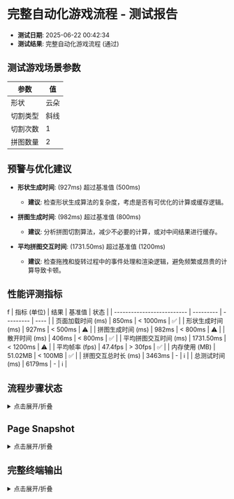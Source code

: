 <!--
{
  "version": "1.0",
  "data": {
    "fileName": "test-report-20250622004234.md",
    "title": "完整自动化游戏流程",
    "status": "通过",
    "timestamp": "2025-06-21T16:42:34.759Z",
    "metrics": {
      "loadTime": 850,
      "shapeGenerationTime": 927,
      "puzzleGenerationTime": 982,
      "scatterTime": 406,
      "avgInteractionTime": 1731.5,
      "avgFps": 47.4,
      "memoryUsage": 51.02
    },
    "scenario": {
      "shapeType": "云朵",
      "cutType": "斜线",
      "cutCount": 1,
      "pieceCount": 2
    }
  }
}
-->

# 完整自动化游戏流程 - 测试报告

- **测试日期**: 2025-06-22 00:42:34
- **测试结果**: 完整自动化游戏流程 (通过)

## 测试游戏场景参数

| 参数 | 值 |
|---|---|
| 形状 | 云朵 |
| 切割类型 | 斜线 |
| 切割次数 | 1 |
| 拼图数量 | 2 |


## 预警与优化建议
- **形状生成时间**: (927ms) 超过基准值 (500ms)
  - **建议**: 检查形状生成算法的复杂度，考虑是否有可优化的计算或缓存逻辑。

- **拼图生成时间**: (982ms) 超过基准值 (800ms)
  - **建议**: 分析拼图切割算法，减少不必要的计算，或对中间结果进行缓存。

- **平均拼图交互时间**: (1731.50ms) 超过基准值 (1200ms)
  - **建议**: 检查拖拽和旋转过程中的事件处理和渲染逻辑，避免频繁或昂贵的计算导致卡顿。

## 性能评测指标
f
| 指标 (单位)                | 结果      | 基准值    | 状态 |
| -------------------------- | --------- | --------- | ---- |
| 页面加载时间 (ms)          | 850ms      | < 1000ms    | ✅ |
| 形状生成时间 (ms)          | 927ms | < 500ms | ⚠️ |
| 拼图生成时间 (ms)          | 982ms | < 800ms | ⚠️ |
| 散开时间 (ms)              | 406ms      | < 800ms    | ✅ |
| 平均拼图交互时间 (ms)      | 1731.50ms | < 1200ms | ⚠️ |
| 平均帧率 (fps)             | 47.4fps       | > 30fps     | ✅ |
| 内存使用 (MB)            | 51.02MB       | < 100MB     | ✅ |
| 拼图交互总时长 (ms)        | 3463ms | -         | ℹ️   |
| 总测试时间 (ms)            | 6179ms | -         | ℹ️   |


## 流程步骤状态
<details>
<summary>点击展开/折叠</summary>

```
步骤 1: 页面加载后渲染控制面板和画布 - 完成。
步骤 2: 选择云朵形状并生成 - 完成。
步骤 3: 选择斜线切割并渲染拼图 - 完成。
步骤 4: 点击散开拼图 - 完成。
步骤 5: 画布提示 (2 块) - 完成。
步骤 6: 拼图旋转和拖拽到目标位置 - 完成。
步骤 7: 最后1块拼图完成时，画布渲染完成效果 - 完成。
步骤 8: 点击重新开始按钮，清空画布，恢复初始游戏状态 - 完成。
```
</details>

## Page Snapshot
<details>
<summary>点击展开/折叠</summary>

```yaml
无 Page snapshot 信息。
```
</details>


## 完整终端输出
<details>
<summary>点击展开/折叠</summary>

```
步骤 1: 页面加载后渲染控制面板和画布 - 完成。
步骤 2: 选择云朵形状并生成 - 完成。
步骤 3: 选择斜线切割并渲染拼图 - 完成。
步骤 4: 点击散开拼图 - 完成。
步骤 5: 画布提示 (2 块) - 完成。
选中拼图块 0
拼图块 0 旋转后角度: 0 目标角度: 0
拼图块 0 拖拽后位置: { x: 616.1920926954417, y: 412.04273720205043, rotation: 0 } 目标: { x: 616.1920926954417, y: 412.04273720205043, rotation: 0 }
拼图块 0 拖拽完成，已完成数量更新为 1/2。
选中拼图块 1
拼图块 1 旋转后角度: 0 目标角度: 0
拼图块 1 拖拽后位置: { x: 396.18960645886193, y: 620.6077619470909, rotation: 0 } 目标: { x: 396.18960645886193, y: 620.6077619470909, rotation: 0 }
拼图块 1 拖拽完成，已完成数量更新为 2/2。
步骤 6: 拼图旋转和拖拽到目标位置 - 完成。
拼图交互总时长: 3463ms
平均拼图交互时间: 1731.50ms
步骤 7: 最后1块拼图完成时，画布渲染完成效果 - 完成。
步骤 8: 点击重新开始按钮，清空画布，恢复初始游戏状态 - 完成。

=== 性能评测结果 ===
✅ 页面加载时间: 850ms（基准值：1000ms）
⚠️ 形状生成时间: 927ms（基准值：500ms）
⚠️ 拼图生成时间: 982ms（基准值：800ms）
✅ 散开时间: 406ms（基准值：800ms）
⚠️ 平均拼图交互时间: 1731.50ms（基准值：1200ms）
✅ 平均帧率: 47.4fps（基准值：30fps）
✅ 内存使用: 51.02MB（基准值：100MB）
拼图交互总时长: 3463ms
总测试时间: 6179ms
====================

---PERF_METRICS_START---
{
  "loadTime": 850,
  "shapeGenerationTime": 927,
  "puzzleGenerationTime": 982,
  "scatterTime": 406,
  "pieceInteractionTimes": [
    1731.5,
    1731.5
  ],
  "memoryUsage": 53500000,
  "fps": [
    8,
    49,
    60,
    60,
    60
  ],
  "totalTestTime": 6179,
  "puzzleInteractionDuration": 3463,
  "avgInteractionTime": 1731.5,
  "shapeType": "云朵",
  "cutType": "斜线",
  "cutCount": 1,
  "pieceCount": 2
}
---PERF_METRICS_END---
测试通过: 完整自动化游戏流程测试成功。

```
</details>